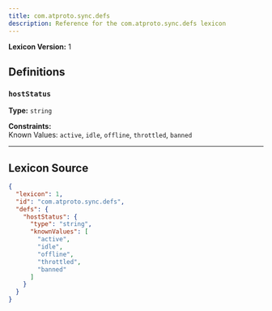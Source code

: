 ```yaml
---
title: com.atproto.sync.defs
description: Reference for the com.atproto.sync.defs lexicon
---
```

**Lexicon Version:** 1

## Definitions

<a name="hoststatus"></a>
### `hostStatus`

**Type:** `string`

**Constraints:**<br/>Known Values: `active`, `idle`, `offline`, `throttled`, `banned`


---

## Lexicon Source
```json
{
  "lexicon": 1,
  "id": "com.atproto.sync.defs",
  "defs": {
    "hostStatus": {
      "type": "string",
      "knownValues": [
        "active",
        "idle",
        "offline",
        "throttled",
        "banned"
      ]
    }
  }
}
```
